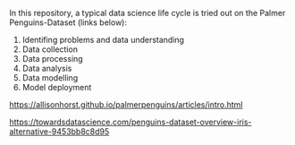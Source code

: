 In this repository, a typical data science life cycle is tried out on the Palmer Penguins-Dataset (links below):

1. Identifing problems and data understanding
2. Data collection
3. Data processing
4. Data analysis
5. Data modelling
6. Model deployment



https://allisonhorst.github.io/palmerpenguins/articles/intro.html

https://towardsdatascience.com/penguins-dataset-overview-iris-alternative-9453bb8c8d95
